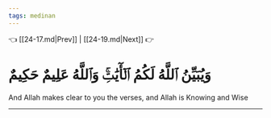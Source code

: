 ```yaml
---
tags: medinan
---
```


👈 [[24-17.md|Prev]] | [[24-19.md|Next]] 👉

# وَيُبَيِّنُ ٱللَّهُ لَكُمُ ٱلۡأٓيَٰتِۚ وَٱللَّهُ عَلِيمٌ حَكِيمٌ

And Allah makes clear to you the verses, and Allah is Knowing and Wise

---

